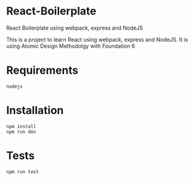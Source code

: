 # React-Boilerplate
React Boilerplate using webpack, express and NodeJS

This is a project to learn React using webpack, express and NodeJS.
It is using Atomic Design Methodolgy with Foundation 6

# Requirements
```
nodejs
```

# Installation
```
npm install
npm run dev
```

# Tests
```
npm run test
```